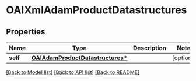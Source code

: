 # OAIXmlAdamProductDatastructures

## Properties
Name | Type | Description | Notes
------------ | ------------- | ------------- | -------------
**self** | [**OAIAdamProductDatastructures***](OAIAdamProductDatastructures.md) |  | [optional] 

[[Back to Model list]](../README.md#documentation-for-models) [[Back to API list]](../README.md#documentation-for-api-endpoints) [[Back to README]](../README.md)


